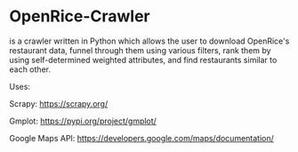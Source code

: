 # OpenRice-Crawler

is a crawler written in Python which allows the user to download OpenRice's restaurant data, funnel through them using various filters, rank them by using self-determined weighted attributes, and find restaurants similar to each other.

Uses:

Scrapy: https://scrapy.org/

Gmplot: https://pypi.org/project/gmplot/

Google Maps API: https://developers.google.com/maps/documentation/
